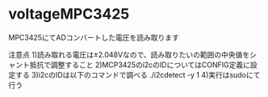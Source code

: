 # voltageMPC3425
MPC3425にてADコンバートした電圧を読み取ります

注意点
1)読み取れる電圧は±2.048Vなので、読み取りたいの範囲の中央値をシャント抵抗で調整すること
2)MCP3425のi2cのIDについてはCONFIG定義に設定する
3)i2cのIDは以下のコマンドで調べる
./i2cdetect -y 1
4)実行はsudoにて行う
